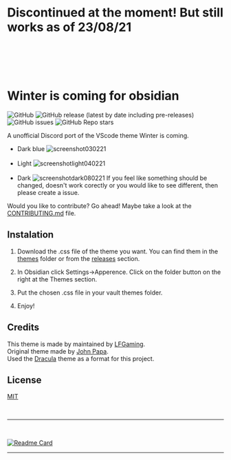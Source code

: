 # Discontinued at the moment! But still works as of 23/08/21
<br><br><br><br>

# Winter is coming for obsidian

![GitHub](https://img.shields.io/github/license/LFGaming/Winter-is-coming-for-obsidian)
![GitHub release (latest by date including pre-releases)](https://img.shields.io/github/downloads-pre/LFGaming/Winter-is-coming-for-discord/latest/total)
![GitHub issues](https://img.shields.io/github/issues/LFGaming/Winter-is-coming-for-discord)
![GitHub Repo stars](https://img.shields.io/github/stars/LFGaming/Winter-is-coming-for-discord?style=social)
<!--![GitHub all releases](https://img.shields.io/github/downloads/LFGaming/Winter-is-coming-for-obsidian/total)-->

A unofficial Discord port of the VScode theme Winter is coming.

- Dark blue
![screenshot030221](https://i.imgur.com/cmVIl8C.png)
<br><br>
- Light
![screenshotlight040221](https://i.imgur.com/iMoHZYX.png)
<br><br>
- Dark
![screenshotdark080221](https://i.imgur.com/bwlRYWg.png)
If you feel like something should be changed, doesn't work corectly or you would like to see different, then please create a issue.

Would you like to contribute? Go ahead! Maybe take a look at the [CONTRIBUTING.md] file.


## Instalation

1. Download the .css file of the theme you want. You can find them in the [themes] folder or from the [releases] section.

2. In Obsidian click Settings->Apperence. Click on the folder button on the right at the Themes section.

3. Put the chosen .css file in your vault themes folder.

4. Enjoy!


## Credits

This theme is made by maintained by [LFGaming]. <br/>
Original theme made by [John Papa]. <br/>
Used the [Dracula] theme as a format for this project. <br/>


## License

[MIT](https://github.com/LFGaming/Winter-is-coming-for-discord/blob/main/LICENSE)

<br/>

---

<br/>

[![Readme Card](https://github-readme-stats.vercel.app/api/pin/?username=LFGaming&repo=Winter-is-coming-for-obsidian&theme=tokyonight)](https://github.com/LFGaming/Winter-is-coming-for-obsidian)

---

[CONTRIBUTING.md]: https://github.com/LFGaming/Winter-is-coming-for-obsidian/blob/main/CONTRIBUTING.md
[themes]: https://github.com/LFGaming/Winter-is-coming-for-obsidian/tree/main/themes
[releases]: https://github.com/LFGaming/Winter-is-coming-for-obsidian/releases
[LFGaming]: https://github.com/LFGaming
[John Papa]: https://github.com/johnpapa/vscode-winteriscoming
[Dracula]: https://github.com/jarodise/Dracula-for-Obsidian.md
[GPL-3.0]: https://github.com/LFGaming/Winter-is-comming-for-obsidian/blob/main/LICENSE
